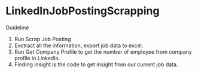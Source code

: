 # LinkedInJobPostingScrapping
Guideline
1. Run Scrap Job Posting
2. Exctract all the information, export job data to excel.
3. Run Get Company Profile to get the number of employee from company profile in LinkedIn. 
4. Finding insight is the code to get insight from our current job data.
